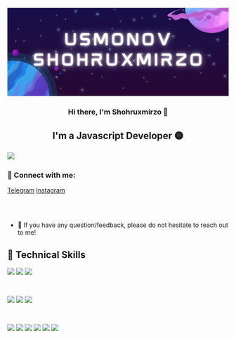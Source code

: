 <p align="center">
  <a href="#" target="_blank" rel="noreferrer"><img src="Purple Illustrated Game Streaming Twitch Banner (1).png" alt="my banner"></a>
</p>

<h3 align="center">
Hi there, I'm Shohruxmirzo 👋
</h3>

<h2 align="center">
I'm a Javascript Developer 🟡
</h2> 

<!-- description here -->

<a href="https://youtube.com/@usmonovdev"><img src="https://img.shields.io/badge/YouTube-FF0000?style=for-the-badge&logo=youtube&logoColor=white" /></a>

### 🤝 Connect with me:
<a href="https://t.me/JavaScript_Lover">Telegram</a>
<a href="https://instagram.com/usmonov_dev">Instagram</a>

</br>
</br>

- 💬 If you have any question/feedback, please do not hesitate to reach out to me!

## 💼 Technical Skills

![](https://img.shields.io/badge/Code-HTML5-informational?style=flat&logo=HTML5&color=E34F26)
![](https://img.shields.io/badge/Code-JavaScript-informational?style=flat&logo=JavaScript&color=F7DF1E)
![](https://img.shields.io/badge/Code-React-informational?style=flat&logo=react&color=61DAFB)

</br>

![](https://img.shields.io/badge/Style-CSS3-informational?style=flat&logo=CSS3&color=1572B6)
![](https://img.shields.io/badge/Style-Bootstrap-informational?style=flat&logo=Bootstrap&color=7952B3)
![](https://img.shields.io/badge/Style-styled--components-informational?style=flat&logo=styled-components&color=DB7093)


</br>

![](https://img.shields.io/badge/Tools-Figma-informational?style=flat&logo=Figma&color=F24E1E)
![](https://img.shields.io/badge/Tools-NPM-informational?style=flat&logo=NPM&color=CB3837)
![](https://img.shields.io/badge/Tools-Heroku-informational?style=flat&logo=Heroku&color=430098)
![](https://img.shields.io/badge/Tools-Netlify-informational?style=flat&logo=netlify&color=00C7B7)
![](https://img.shields.io/badge/Tools-Git-informational?style=flat&logo=Git&color=F05032)
![](https://img.shields.io/badge/Tools-GitHub-informational?style=flat&logo=GitHub&color=181717)


